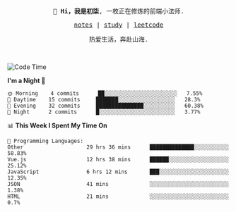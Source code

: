<p align="center">
  <samp>
    <span><strong>👋 Hi，我是初柒</strong>,</span>
    <span>一枚正在修炼的前端小法师.</span>
  </samp>
</p>

<p align="center">
  <samp>
    <a href="https://www.wolai.com/dec-seven/wyPFvMTwAcD9muc6RMfThB">notes</a> |
    <a href="https://github.com/dec-seven/fe-study">study</a> |
    <a href="https://leetcode.cn/u/dec-seven/">leetcode</a>
  </samp>
</p>
<p align="center">
  <samp>
    <span>热爱生活，奔赴山海.</span>
  </samp>
</p>
<br>

<!--START_SECTION:waka-->
![Code Time](http://img.shields.io/badge/Code%20Time-77%20hrs%204%20mins-blue)

**I'm a Night 🦉** 

```text
🌞 Morning    4 commits      ██░░░░░░░░░░░░░░░░░░░░░░░   7.55% 
🌆 Daytime    15 commits     ███████░░░░░░░░░░░░░░░░░░   28.3% 
🌃 Evening    32 commits     ███████████████░░░░░░░░░░   60.38% 
🌙 Night      2 commits      █░░░░░░░░░░░░░░░░░░░░░░░░   3.77%

```


📊 **This Week I Spent My Time On** 

```text
💬 Programming Languages: 
Other                    29 hrs 36 mins      ██████████████░░░░░░░░░░░   58.83% 
Vue.js                   12 hrs 38 mins      ██████░░░░░░░░░░░░░░░░░░░   25.12% 
JavaScript               6 hrs 12 mins       ███░░░░░░░░░░░░░░░░░░░░░░   12.35% 
JSON                     41 mins             ░░░░░░░░░░░░░░░░░░░░░░░░░   1.38% 
HTML                     21 mins             ░░░░░░░░░░░░░░░░░░░░░░░░░   0.7%

```


<!--END_SECTION:waka-->

